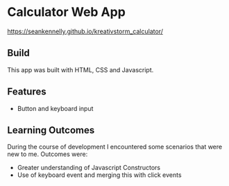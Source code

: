 # Calculator Web App
https://seankennelly.github.io/kreativstorm_calculator/

## Build
This app was built with HTML, CSS and Javascript.

## Features
* Button and keyboard input

## Learning Outcomes
During the course of development I encountered some scenarios that were new to me. Outcomes were:
* Greater understanding of Javascript Constructors
* Use of keyboard event and merging this with click events
